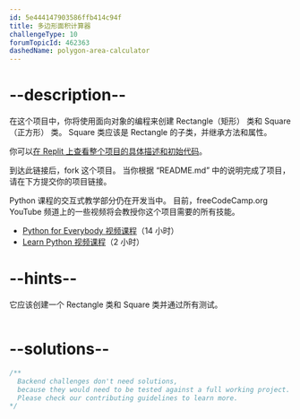 ```yaml
---
id: 5e444147903586ffb414c94f
title: 多边形面积计算器
challengeType: 10
forumTopicId: 462363
dashedName: polygon-area-calculator
---
```


# --description--

在这个项目中，你将使用面向对象的编程来创建 Rectangle（矩形） 类和 Square（正方形） 类。 Square 类应该是 Rectangle 的子类，并继承方法和属性。

你可以[在 Replit 上查看整个项目的具体描述和初始代码](https://replit.com/github/freeCodeCamp/boilerplate-polygon-area-calculator)。

到达此链接后，fork 这个项目。 当你根据 “README.md” 中的说明完成了项目，请在下方提交你的项目链接。

Python 课程的交互式教学部分仍在开发当中。 目前，freeCodeCamp.org YouTube 频道上的一些视频将会教授你这个项目需要的所有技能。

<ul>
  <li>
    <a href='https://www.freecodecamp.org/news/python-for-everybody/'>Python for Everybody 视频课程</a>（14 小时）
  </li>
  <li>
    <a href='https://www.freecodecamp.org/news/learn-python-basics-in-depth-video-course/'>Learn Python 视频课程</a>（2 小时）
  </li>
</ul>

# --hints--

它应该创建一个 Rectangle 类和 Square 类并通过所有测试。

```js

```

# --solutions--

```js
/**
  Backend challenges don't need solutions,
  because they would need to be tested against a full working project.
  Please check our contributing guidelines to learn more.
*/
```
